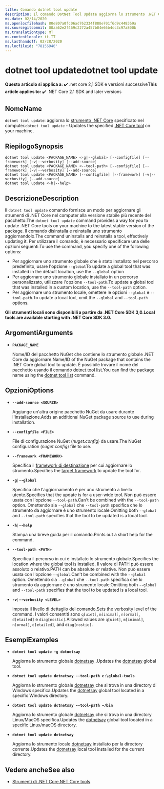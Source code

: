 ```yaml
---
title: Comando dotnet tool update
description: Il comando DotNet Tool Update aggiorna lo strumento .NET Core specificato nel computer.
ms.date: 02/14/2020
ms.openlocfilehash: 80e807a0fc06ad762334f888e701f6d9c448369a
ms.sourcegitcommit: 00aa62e2f469c2272a457b04e66b4cc3c97a800b
ms.translationtype: MT
ms.contentlocale: it-IT
ms.lasthandoff: 02/28/2020
ms.locfileid: "78156946"
---
```

# <a name="dotnet-tool-update"></a><span data-ttu-id="e75e8-103">dotnet tool update</span><span class="sxs-lookup"><span data-stu-id="e75e8-103">dotnet tool update</span></span>

<span data-ttu-id="e75e8-104">**Questo articolo si applica a:** ✔️ .net core 2,1 SDK e versioni successive</span><span class="sxs-lookup"><span data-stu-id="e75e8-104">**This article applies to:** ✔️ .NET Core 2.1 SDK and later versions</span></span>

## <a name="name"></a><span data-ttu-id="e75e8-105">Nome</span><span class="sxs-lookup"><span data-stu-id="e75e8-105">Name</span></span>

<span data-ttu-id="e75e8-106">`dotnet tool update`: aggiorna lo [strumento .NET Core](global-tools.md) specificato nel computer.</span><span class="sxs-lookup"><span data-stu-id="e75e8-106">`dotnet tool update` - Updates the specified [.NET Core tool](global-tools.md) on your machine.</span></span>

## <a name="synopsis"></a><span data-ttu-id="e75e8-107">Riepilogo</span><span class="sxs-lookup"><span data-stu-id="e75e8-107">Synopsis</span></span>

```dotnetcli
dotnet tool update <PACKAGE_NAME> <-g|--global> [--configfile] [--framework] [-v|--verbosity] [--add-source]
dotnet tool update <PACKAGE_NAME> <--tool-path> [--configfile] [--framework] [-v|--verbosity] [--add-source]
dotnet tool update <PACKAGE_NAME> [--configfile] [--framework] [-v|--verbosity] [--add-source]
dotnet tool update <-h|--help>
```

## <a name="description"></a><span data-ttu-id="e75e8-108">Descrizione</span><span class="sxs-lookup"><span data-stu-id="e75e8-108">Description</span></span>

<span data-ttu-id="e75e8-109">Il `dotnet tool update` comando fornisce un modo per aggiornare gli strumenti di .NET Core nel computer alla versione stabile più recente del pacchetto.</span><span class="sxs-lookup"><span data-stu-id="e75e8-109">The `dotnet tool update` command provides a way for you to update .NET Core tools on your machine to the latest stable version of the package.</span></span> <span data-ttu-id="e75e8-110">Il comando disinstalla e reinstalla uno strumento aggiornandolo.</span><span class="sxs-lookup"><span data-stu-id="e75e8-110">The command uninstalls and reinstalls a tool, effectively updating it.</span></span> <span data-ttu-id="e75e8-111">Per utilizzare il comando, è necessario specificare una delle opzioni seguenti:</span><span class="sxs-lookup"><span data-stu-id="e75e8-111">To use the command, you specify one of the following options:</span></span>

* <span data-ttu-id="e75e8-112">Per aggiornare uno strumento globale che è stato installato nel percorso predefinito, usare l'opzione `--global`</span><span class="sxs-lookup"><span data-stu-id="e75e8-112">To update a global tool that was installed in the default location, use the `--global` option</span></span>
* <span data-ttu-id="e75e8-113">Per aggiornare uno strumento globale installato in un percorso personalizzato, utilizzare l'opzione `--tool-path`.</span><span class="sxs-lookup"><span data-stu-id="e75e8-113">To update a global tool that was installed in a custom location, use the `--tool-path` option.</span></span>
* <span data-ttu-id="e75e8-114">Per aggiornare uno strumento locale, omettere le opzioni `--global` e `--tool-path`.</span><span class="sxs-lookup"><span data-stu-id="e75e8-114">To update a local tool, omit the `--global` and `--tool-path` options.</span></span>

<span data-ttu-id="e75e8-115">**Gli strumenti locali sono disponibili a partire da .NET Core SDK 3,0.**</span><span class="sxs-lookup"><span data-stu-id="e75e8-115">**Local tools are available starting with .NET Core SDK 3.0.**</span></span>

## <a name="arguments"></a><span data-ttu-id="e75e8-116">Argomenti</span><span class="sxs-lookup"><span data-stu-id="e75e8-116">Arguments</span></span>

- **`PACKAGE_NAME`**

  <span data-ttu-id="e75e8-117">Nome/ID del pacchetto NuGet che contiene lo strumento globale .NET Core da aggiornare.</span><span class="sxs-lookup"><span data-stu-id="e75e8-117">Name/ID of the NuGet package that contains the .NET Core global tool to update.</span></span> <span data-ttu-id="e75e8-118">È possibile trovare il nome del pacchetto usando il comando [dotnet tool list](dotnet-tool-list.md).</span><span class="sxs-lookup"><span data-stu-id="e75e8-118">You can find the package name using the [dotnet tool list](dotnet-tool-list.md) command.</span></span>

## <a name="options"></a><span data-ttu-id="e75e8-119">Opzioni</span><span class="sxs-lookup"><span data-stu-id="e75e8-119">Options</span></span>

- **`--add-source <SOURCE>`**

  <span data-ttu-id="e75e8-120">Aggiunge un'altra origine pacchetto NuGet da usare durante l'installazione.</span><span class="sxs-lookup"><span data-stu-id="e75e8-120">Adds an additional NuGet package source to use during installation.</span></span>

- **`--configfile <FILE>`**

  <span data-ttu-id="e75e8-121">File di configurazione NuGet (*nuget.config*) da usare.</span><span class="sxs-lookup"><span data-stu-id="e75e8-121">The NuGet configuration (*nuget.config*) file to use.</span></span>

- **`--framework <FRAMEWORK>`**

  <span data-ttu-id="e75e8-122">Specifica il [framework di destinazione](../../standard/frameworks.md) per cui aggiornare lo strumento.</span><span class="sxs-lookup"><span data-stu-id="e75e8-122">Specifies the [target framework](../../standard/frameworks.md) to update the tool for.</span></span>

- **`-g|--global`**

  <span data-ttu-id="e75e8-123">Specifica che l'aggiornamento è per uno strumento a livello utente.</span><span class="sxs-lookup"><span data-stu-id="e75e8-123">Specifies that the update is for a user-wide tool.</span></span> <span data-ttu-id="e75e8-124">Non può essere usata con l'opzione `--tool-path`.</span><span class="sxs-lookup"><span data-stu-id="e75e8-124">Can't be combined with the `--tool-path` option.</span></span> <span data-ttu-id="e75e8-125">Omettendo sia `--global` che `--tool-path` specifica che lo strumento da aggiornare è uno strumento locale.</span><span class="sxs-lookup"><span data-stu-id="e75e8-125">Omitting both `--global` and `--tool-path` specifies that the tool to be updated is a local tool.</span></span>

- **`-h|--help`**

  <span data-ttu-id="e75e8-126">Stampa una breve guida per il comando.</span><span class="sxs-lookup"><span data-stu-id="e75e8-126">Prints out a short help for the command.</span></span>

- **`--tool-path <PATH>`**

  <span data-ttu-id="e75e8-127">Specifica il percorso in cui è installato lo strumento globale.</span><span class="sxs-lookup"><span data-stu-id="e75e8-127">Specifies the location where the global tool is installed.</span></span> <span data-ttu-id="e75e8-128">Il valore di PATH può essere assoluto o relativo.</span><span class="sxs-lookup"><span data-stu-id="e75e8-128">PATH can be absolute or relative.</span></span> <span data-ttu-id="e75e8-129">Non può essere usata con l'opzione `--global`.</span><span class="sxs-lookup"><span data-stu-id="e75e8-129">Can't be combined with the `--global` option.</span></span> <span data-ttu-id="e75e8-130">Omettendo sia `--global` che `--tool-path` specifica che lo strumento da aggiornare è uno strumento locale.</span><span class="sxs-lookup"><span data-stu-id="e75e8-130">Omitting both `--global` and `--tool-path` specifies that the tool to be updated is a local tool.</span></span>

- **`-v|--verbosity <LEVEL>`**

  <span data-ttu-id="e75e8-131">Imposta il livello di dettaglio del comando.</span><span class="sxs-lookup"><span data-stu-id="e75e8-131">Sets the verbosity level of the command.</span></span> <span data-ttu-id="e75e8-132">I valori consentiti sono `q[uiet]`, `m[inimal]`, `n[ormal]`, `d[etailed]` e `diag[nostic]`.</span><span class="sxs-lookup"><span data-stu-id="e75e8-132">Allowed values are `q[uiet]`, `m[inimal]`, `n[ormal]`, `d[etailed]`, and `diag[nostic]`.</span></span>

## <a name="examples"></a><span data-ttu-id="e75e8-133">Esempi</span><span class="sxs-lookup"><span data-stu-id="e75e8-133">Examples</span></span>

- **`dotnet tool update -g dotnetsay`**

  <span data-ttu-id="e75e8-134">Aggiorna lo strumento globale [dotnetsay](https://www.nuget.org/packages/dotnetsay/) .</span><span class="sxs-lookup"><span data-stu-id="e75e8-134">Updates the [dotnetsay](https://www.nuget.org/packages/dotnetsay/) global tool.</span></span>

- **`dotnet tool update dotnetsay --tool-path c:\global-tools`**

  <span data-ttu-id="e75e8-135">Aggiorna lo strumento globale [dotnetsay](https://www.nuget.org/packages/dotnetsay/) che si trova in una directory di Windows specifica.</span><span class="sxs-lookup"><span data-stu-id="e75e8-135">Updates the [dotnetsay](https://www.nuget.org/packages/dotnetsay/) global tool located in a specific Windows directory.</span></span>

- **`dotnet tool update dotnetsay --tool-path ~/bin`**

  <span data-ttu-id="e75e8-136">Aggiorna lo strumento globale [dotnetsay](https://www.nuget.org/packages/dotnetsay/) che si trova in una directory Linux/MacOS specifica.</span><span class="sxs-lookup"><span data-stu-id="e75e8-136">Updates the [dotnetsay](https://www.nuget.org/packages/dotnetsay/) global tool located in a specific Linux/macOS directory.</span></span>

- **`dotnet tool update dotnetsay`**

  <span data-ttu-id="e75e8-137">Aggiorna lo strumento locale [dotnetsay](https://www.nuget.org/packages/dotnetsay/) installato per la directory corrente.</span><span class="sxs-lookup"><span data-stu-id="e75e8-137">Updates the [dotnetsay](https://www.nuget.org/packages/dotnetsay/) local tool installed for the current directory.</span></span>

## <a name="see-also"></a><span data-ttu-id="e75e8-138">Vedere anche</span><span class="sxs-lookup"><span data-stu-id="e75e8-138">See also</span></span>

- [<span data-ttu-id="e75e8-139">Strumenti di .NET Core</span><span class="sxs-lookup"><span data-stu-id="e75e8-139">.NET Core tools</span></span>](global-tools.md)
